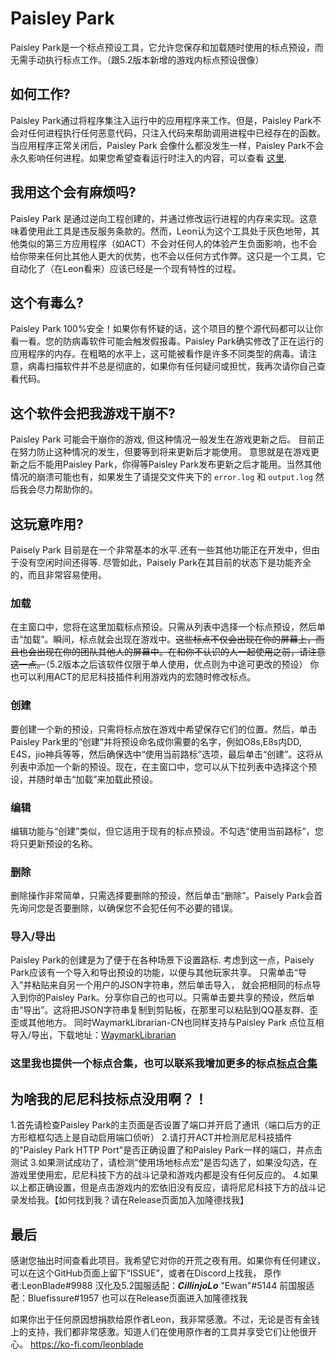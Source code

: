 # Paisley Park

Paisley Park是一个标点预设工具，它允许您保存和加载随时使用的标点预设，而无需手动执行标点工作。（跟5.2版本新增的游戏内标点预设很像）

## 如何工作?

Paisley Park通过将程序集注入运行中的应用程序来工作。但是，Paisley Park不会对任何进程执行任何恶意代码，只注入代码来帮助调用进程中已经存在的函数。当应用程序正常关闭后，Paisley Park 会像什么都没发生一样，Paisley Park不会永久影响任何进程。如果您希望查看运行时注入的内容，可以查看 [这里](https://github.com/LeonBlade/PaisleyPark/blob/master/PaisleyPark/ViewModels/MainWindowViewModel.cs#L213).

## 我用这个会有麻烦吗?

Paisley Park 是通过逆向工程创建的，并通过修改运行进程的内存来实现。这意味着使用此工具是违反服务条款的。然而，Leon认为这个工具处于灰色地带，其他类似的第三方应用程序（如ACT）不会对任何人的体验产生负面影响，也不会给你带来任何比其他人更大的优势，也不会以任何方式作弊。这只是一个工具，它自动化了（在Leon看来）应该已经是一个现有特性的过程。

## 这个有毒么?

Paisley Park 100%安全！如果你有怀疑的话，这个项目的整个源代码都可以让你看一看。您的防病毒软件可能会触发假报毒。Paisley Park确实修改了正在运行的应用程序的内存。在粗略的水平上，这可能被看作是许多不同类型的病毒。请注意，病毒扫描软件并不总是彻底的，如果你有任何疑问或担忧，我再次请你自己查看代码。

## 这个软件会把我游戏干崩不?

Paisley Park 可能会干崩你的游戏, 但这种情况一般发生在游戏更新之后。 目前正在努力防止这种情况的发生，但要等到将来更新后才能使用。 意思就是在游戏更新之后不能用Paisley Park，你得等Paisley Park发布更新之后才能用。当然其他情况的崩溃可能也有，如果发生了请提交文件夹下的 `error.log` 和 `output.log` 然后我会尽力帮助你的。

## 这玩意咋用?

Paisely Park 目前是在一个非常基本的水平.还有一些其他功能正在开发中，但由于没有空闲时间还得等. 尽管如此，Paisely Park在其目前的状态下是功能齐全的，而且非常容易使用。

### 加载

在主窗口中，您将在这里加载标点预设。只需从列表中选择一个标点预设，然后单击“加载”。瞬间，标点就会出现在游戏中。~~这些标点不仅会出现在你的屏幕上，而且也会出现在你的团队其他人的屏幕中。在和你不认识的人一起使用之前，请注意这一点。~~（5.2版本之后该软件仅限于单人使用，优点则为中途可更改的预设）
你也可以利用ACT的尼尼科技插件利用游戏内的宏随时修改标点。

### 创建

要创建一个新的预设，只需将标点放在游戏中希望保存它们的位置。然后，单击Paisley Park里的“创建”并将预设命名成你需要的名字，例如O8s,E8s内DD, E4S，jio神兵等等，然后确保选中“使用当前路标”选项，最后单击“创建”。这将从列表中添加一个新的预设。现在，在主窗口中，您可以从下拉列表中选择这个预设，并随时单击“加载”来加载此预设。

### 编辑

编辑功能与“创建”类似，但它适用于现有的标点预设。不勾选“使用当前路标”，您将只更新预设的名称。

### 删除

删除操作非常简单，只需选择要删除的预设，然后单击“删除”。Paisely Park会首先询问您是否要删除，以确保您不会犯任何不必要的错误。

### 导入/导出

Paisley Park的创建是为了便于在各种场景下设置路标. 考虑到这一点，Paisely Park应该有一个导入和导出预设的功能，以便与其他玩家共享。 只需单击“导入”并粘贴来自另一个用户的JSON字符串，然后单击导入， 就会把相同的标点导入到你的Paisley Park。分享你自己的也可以。只需单击要共享的预设，然后单击“导出”。这将把JSON字符串复制到剪贴板，在那里可以粘贴到QQ基友群、歪歪或其他地方。
同时WaymarkLibrarian-CN也同样支持与Paisley Park 点位互相导入/导出，下载地址：[WaymarkLibrarian](https://github.com/CillinjoLo/WaymarkLibrarian-CN/releases)
### 这里我也提供一个标点合集，也可以联系我增加更多的标点[标点合集](https://docs.qq.com/sheet/DY0ttR2xQT1Vjc2V4)

## 为啥我的尼尼科技标点没用啊？！

1.首先请检查Paisley Park的主页面是否设置了端口并开启了通讯（端口后方的正方形框框勾选上是自动启用端口侦听）
2.请打开ACT并检测尼尼科技插件的"Paisley Park HTTP Port"是否正确设置了和Paisley Park一样的端口，并点击测试
3.如果测试成功了，请检测“使用场地标点宏”是否勾选了，如果没勾选，在游戏里使用宏，尼尼科技下方的战斗记录和游戏内都是没有任何反应的。
4.如果以上都正确设置，但是点击游戏内的宏依旧没有反应，请将尼尼科技下方的战斗记录发给我。【如何找到我？请在Release页面加入加隆德找我】

## 最后

感谢您抽出时间查看此项目。我希望它对你的开荒之夜有用。如果你有任何建议，可以在这个GitHub页面上留下“ISSUE”，或者在Discord上找我，
原作者:LeonBlade#9988
汉化及5.2国服适配：𝑪𝒊𝒍𝒍𝒊𝒏𝒋𝒐𝑳𝒐 "Ewan"#5144
前国服适配：Bluefissure#1957
也可以在Release页面进入加隆德找我

如果你出于任何原因想捐款给原作者Leon，我非常感激。不过，无论是否有金钱上的支持，我们都非常感激。知道人们在使用原作者的工具并享受它们让他很开心。
https://ko-fi.com/leonblade
